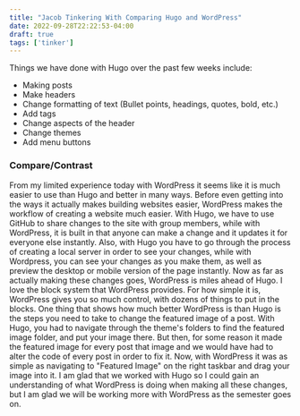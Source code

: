 ```yaml
---
title: "Jacob Tinkering With Comparing Hugo and WordPress"
date: 2022-09-28T22:22:53-04:00
draft: true
tags: ['tinker']
---
```


Things we have done with Hugo over the past few weeks include:

* Making posts
* Make headers
* Change formatting of text (Bullet points, headings, quotes, bold, etc.)
* Add tags
* Change aspects of the header
* Change themes
* Add menu buttons

### Compare/Contrast

From my limited experience today with WordPress it seems like it is much easier to use than Hugo and better in many ways. Before even getting into the ways it actually makes building websites easier, WordPress makes the workflow of creating a website much easier. With Hugo, we have to use GitHub to share changes to the site with group members, while with WordPress, it is built in that anyone can make a change and it updates it for everyone else instantly. Also, with Hugo you have to go through the process of creating a local server in order to see your changes, while with Wordpress, you can see your changes as you make them, as well as preview the desktop or mobile version of the page instantly. Now as far as actually making these changes goes, WordPress is miles ahead of Hugo. I love the block system that WordPress provides. For how simple it is, WordPress gives you so much control, with dozens of things to put in the blocks. One thing that shows how much better WordPress is than Hugo is the steps you need to take to change the featured image of a post. With Hugo, you had to navigate through the theme's folders to find the featured image folder, and put your image there. But then, for some reason it made the featured image for every post that image and we would have had to alter the code of every post in order to fix it. Now, with WordPress it was as simple as navigating to "Featured Image" on the right taskbar and drag your image into it. I am glad that we worked with Hugo so I could gain an understanding of what WordPress is doing when making all these changes, but I am glad we will be working more with WordPress as the semester goes on.



